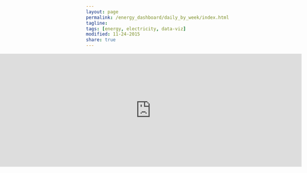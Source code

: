 ```yaml
---
layout: page
permalink: /energy_dashboard/daily_by_week/index.html
tagline: 
tags: [energy, electricity, data-viz]
modified: 11-24-2015
share: true
---
```


<!-- the following div element spans the entire browser view -->

<div style="box-sizing: border-box; position: relative; width: 100vw; left: calc(-50vw + 50%);">

<iframe style="margin: 0 auto;" width="800" height="300" frameborder="0" scrolling="no" src="https://plot.ly/~jtelszasz/402.embed"></iframe>


</div>

